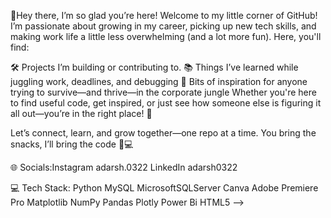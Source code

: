 🌸Hey there, I’m so glad you’re here!
Welcome to my little corner of GitHub!
I’m passionate about growing in my career, picking up new tech skills, and making work life a little less overwhelming (and a lot more fun). Here, you'll find:

🛠️ Projects I’m building or contributing to.
📚 Things I’ve learned while juggling work, deadlines, and debugging
🌱 Bits of inspiration for anyone trying to survive—and thrive—in the corporate jungle
Whether you're here to find useful code, get inspired, or just see how someone else is figuring it all out—you’re in the right place! 🫶

Let’s connect, learn, and grow together—one repo at a time.
You bring the snacks, I’ll bring the code 🍪💻

🌐 Socials:Instagram adarsh.0322
LinkedIn adarsh0322

💻 Tech Stack:
Python  MySQL MicrosoftSQLServer Canva Adobe Premiere Pro Matplotlib NumPy Pandas Plotly Power Bi HTML5
-->
